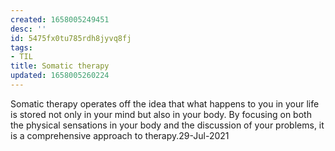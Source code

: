 ```yaml
---
created: 1658005249451
desc: ''
id: 5475fx0tu785rdh8jyvq8fj
tags:
- TIL
title: Somatic therapy
updated: 1658005260224
---
```

   
Somatic therapy operates off the idea that what happens to you in your life is stored not only in your mind but also in your body. By focusing on both the physical sensations in your body and the discussion of your problems, it is a comprehensive approach to therapy.29-Jul-2021